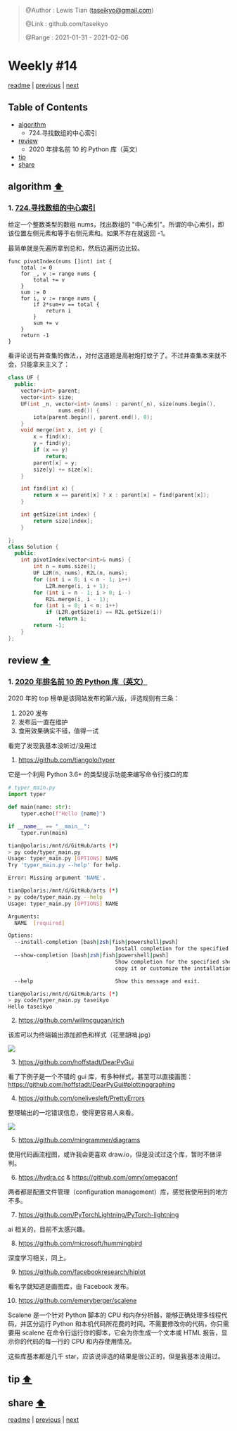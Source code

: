 > @Author  : Lewis Tian (taseikyo@gmail.com)
>
> @Link    : github.com/taseikyo
>
> @Range   : 2021-01-31 - 2021-02-06

# Weekly #14

[readme](../README.md) | [previous](202101W4.md) | [next](202102W2.md)

## Table of Contents

- [algorithm](#algorithm-)
    - 724.寻找数组的中心索引
- [review](#review-)
	- 2020 年排名前 10 的 Python 库（英文）
- [tip](#tip-)
- [share](#share-)

## algorithm [⬆](#weekly-14)

### 1. [724.寻找数组的中心索引](https://leetcode-cn.com/problems/find-pivot-index/)

给定一个整数类型的数组 nums，找出数组的 "中心索引"。所谓的中心索引，即该位置左侧元素和等于右侧元素和。如果不存在就返回 -1。

最简单就是先遍历拿到总和，然后边遍历边比较。

```Golang
func pivotIndex(nums []int) int {
    total := 0
    for _, v := range nums {
        total += v
    }
    sum := 0
    for i, v := range nums {
        if 2*sum+v == total {
            return i
        }
        sum += v
    }
    return -1
}
```

看评论说有并查集的做法，，对付这道题是高射炮打蚊子了。不过并查集本来就不会，只能拿来主义了：

```C++
class UF {
  public:
    vector<int> parent;
    vector<int> size;
    UF(int _n, vector<int> &nums) : parent(_n), size(nums.begin(),
                nums.end()) {
        iota(parent.begin(), parent.end(), 0);
    }
    void merge(int x, int y) {
        x = find(x);
        y = find(y);
        if (x == y)
            return;
        parent[x] = y;
        size[y] += size[x];
    }

    int find(int x) {
        return x == parent[x] ? x : parent[x] = find(parent[x]);
    }

    int getSize(int index) {
        return size[index];
    }

};
class Solution {
  public:
    int pivotIndex(vector<int>& nums) {
        int n = nums.size();
        UF L2R(n, nums), R2L(n, nums);
        for (int i = 0; i < n - 1; i++)
            L2R.merge(i, i + 1);
        for (int i = n - 1; i > 0; i--)
            R2L.merge(i, i - 1);
        for (int i = 0; i < n; i++)
            if (L2R.getSize(i) == R2L.getSize(i))
                return i;
        return -1;
    }
};
```

## review [⬆](#weekly-14)

### 1. [2020 年排名前 10 的 Python 库（英文）](https://tryolabs.com/blog/2020/12/21/top-10-python-libraries-of-2020)

2020 年的 top 榜单是该网站发布的第六版，评选规则有三条：

1. 2020 发布
2. 发布后一直在维护
3. 食用效果确实不错，值得一试

看完了发现我基本没听过/没用过

1. https://github.com/tiangolo/typer

它是一个利用 Python 3.6+ 的类型提示功能来编写命令行接口的库

```Python
# typer_main.py
import typer

def main(name: str):
    typer.echo(f"Hello {name}")

if __name__ == "__main__":
    typer.run(main)
```

```Bash
tian@polaris:/mnt/d/GitHub/arts (*)
> py code/typer_main.py
Usage: typer_main.py [OPTIONS] NAME
Try 'typer_main.py --help' for help.

Error: Missing argument 'NAME'.

tian@polaris:/mnt/d/GitHub/arts (*)
> py code/typer_main.py --help
Usage: typer_main.py [OPTIONS] NAME

Arguments:
  NAME  [required]

Options:
  --install-completion [bash|zsh|fish|powershell|pwsh]
                                  Install completion for the specified shell.
  --show-completion [bash|zsh|fish|powershell|pwsh]
                                  Show completion for the specified shell, to
                                  copy it or customize the installation.

  --help                          Show this message and exit.

tian@polaris:/mnt/d/GitHub/arts (*)
> py code/typer_main.py taseikyo
Hello taseikyo
```

2. https://github.com/willmcgugan/rich

该库可以为终端输出添加颜色和样式（花里胡哨.jpg）

![](../images/2021/02/py3-rich.png)

3. https://github.com/hoffstadt/DearPyGui

看了下例子是一个不错的 gui 库，有多种样式，甚至可以直接画图：https://github.com/hoffstadt/DearPyGui#plottinggraphing

4. https://github.com/onelivesleft/PrettyErrors

整理输出的一坨错误信息，使得更容易人来看。

![](../images/2021/02/py3-pretty-errors.png)

5. https://github.com/mingrammer/diagrams

使用代码画流程图，或许我会更喜欢 draw.io，但是没试过这个库，暂时不做评判。

6. https://hydra.cc & https://github.com/omry/omegaconf

两者都是配置文件管理（configuration management）库，感觉我使用到的地方不多。

7. https://github.com/PyTorchLightning/PyTorch-lightning

ai 相关的，目前不太感兴趣。

8. https://github.com/microsoft/hummingbird

深度学习相关，同上。

9. https://github.com/facebookresearch/hiplot

看名字就知道是画图库，由 Facebook 发布。

10. https://github.com/emeryberger/scalene

Scalene 是一个针对 Python 脚本的 CPU 和内存分析器，能够正确处理多线程代码，并区分运行 Python 和本机代码所花费的时间。不需要修改你的代码，你只需要用 scalene 在命令行运行你的脚本，它会为你生成一个文本或 HTML 报告，显示你的代码的每一行的 CPU 和内存使用情况。

这些库基本都是几千 star，应该说评选的结果是很公正的，但是我基本没用过。

## tip [⬆](#weekly-14)

## share [⬆](#weekly-14)

[readme](../README.md) | [previous](202101W4.md) | [next](202102W2.md)
